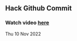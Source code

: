 
 ## Hack Github Commit 
 ### Watch video <a href="https://www.youtube.com">here</a> 
 Thu 10 Nov 2022 
